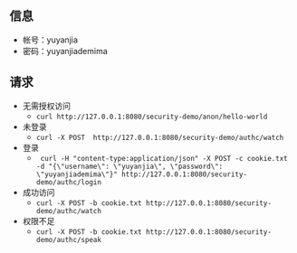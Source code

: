 ## 信息
* 帐号：yuyanjia
* 密码：yuyanjiademima

## 请求
* 无需授权访问
    * `curl http://127.0.0.1:8080/security-demo/anon/hello-world`
* 未登录
   * `curl -X POST  http://127.0.0.1:8080/security-demo/authc/watch`
* 登录
   * ` curl -H "content-type:application/json" -X POST -c cookie.txt -d "{\"username\": \"yuyanjia\", \"password\": \"yuyanjiademima\"}" http://127.0.0.1:8080/security-demo/authc/login`
* 成功访问
   * `curl -X POST -b cookie.txt http://127.0.0.1:8080/security-demo/authc/watch`
* 权限不足
   * `curl -X POST -b cookie.txt http://127.0.0.1:8080/security-demo/authc/speak`
